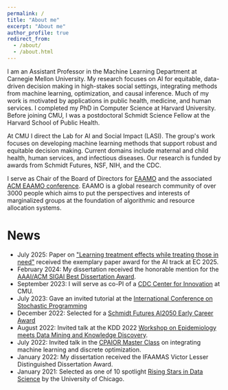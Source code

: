 ```yaml
---
permalink: /
title: "About me"
excerpt: "About me"
author_profile: true
redirect_from: 
  - /about/
  - /about.html
---
```


I am an Assistant Professor in the Machine Learning Department at Carnegie Mellon University. My research focuses on AI for equitable, data-driven decision making in high-stakes social settings, integrating methods from machine learning, optimization, and causal inference. Much of my work is motivated by applications in public health, medicine, and human services. I completed my PhD in Computer Science at Harvard University. Before joining CMU, I was a postdoctoral Schmidt Science Fellow at the Harvard School of Public Health. 

At CMU I direct the Lab for AI and Social Impact (LASI). The group's work focuses on developing machine learning methods that support robust and equitable decision making. Current domains include maternal and child health, human services, and infectious diseases. Our research is funded by awards from Schmidt Futures, NSF, NIH, and the CDC.  

I serve as Chair of the Board of Directors for [EAAMO](https://eaamo.org/) and the associated [ACM EAAMO conference](https://conference.eaamo.org/). EAAMO is a global research community of over 3000 people which aims to put the perspectives and interests of marginalized groups at the foundation of algorithmic and resource allocation systems.  

# News
*	July 2025: Paper on ["Learning treatment effects while treating those in need"](https://arxiv.org/abs/2407.07596) received the exemplary paper award for the AI track at EC 2025.
*	February 2024: My dissertation received the honorable mention for the [AAAI/ACM SIGAI Best Dissertation Award](https://aaai.org/about-aaai/aaai-awards/aaai-acm-sigai-doctoral-dissertation-award/).
*	September 2023: I will serve as co-PI of a [CDC Center for Innovation](https://www.cmu.edu/news/stories/archives/2023/september/cdc-selects-delphi-research-group-at-cmu-as-center-for-innovation-in-outbreak-analytics-and-disease) at CMU.
*	July 2023: Gave an invited tutorial at the [International Conference on Stochastic Programming](https://na.eventscloud.com/website/40825/tutorials/)
*	December 2022: Selected for a [Schmidt Futures AI2050 Early Career Award](https://www.schmidtfutures.com/schmidt-futures-announces-first-cohort-of-ai2050-early-career-fellows/)
*   August 2022: Invited talk at the KDD 2022 [Workshop on Epidemiology meets Data Mining
and Knowledge Discovery](https://epidamik.github.io/).
*   July 2022: Invited talk in the [CPAIOR Master Class](https://sites.google.com/usc.edu/cpaior-2022/master_class?authuser=0) on integrating machine learning and discrete optimization.
*   January 2022: My dissertation received the IFAAMAS Victor Lesser Distinguished Dissertation Award.
*   January 2021: Selected as one of 10 spotlight [Rising Stars in Data Science](https://cdac.uchicago.edu/events/risingstars2021) by the University of Chicago.

